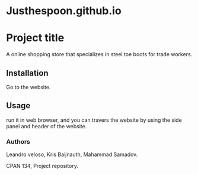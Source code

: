 # Justhespoon.github.io

# Project title
A online shopping store that specializes in steel toe boots for trade workers.

## Installation
Go to the website.

## Usage
run it in web browser, and you can travers the website by using the side panel and header of the website.

### Authors
Leandro veloso, Kris Baijnauth, Mahammad Samadov.


CPAN 134, Project repository.
